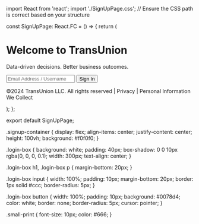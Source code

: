 import React from 'react';
import './SignUpPage.css'; // Ensure the CSS path is correct based on your structure

const SignUpPage: React.FC = () => {
  return (
    <div className="signup-container">
      <div className="login-box">
        <h1>Welcome to TransUnion</h1>
        <p>Data-driven decisions. Better business outcomes.</p>
        <form>
          <input type="text" placeholder="Email Address / Username" required />
          <button type="submit">Sign In</button>
        </form>
        <p className="small-print">©2024 TransUnion LLC. All rights reserved | Privacy | Personal Information We Collect</p>
      </div>
    </div>
  );
};

export default SignUpPage;



.signup-container {
  display: flex;
  align-items: center;
  justify-content: center;
  height: 100vh;
  background: #f0f0f0;
}

.login-box {
  background: white;
  padding: 40px;
  box-shadow: 0 0 10px rgba(0, 0, 0, 0.1);
  width: 300px;
  text-align: center;
}

.login-box h1, .login-box p {
  margin-bottom: 20px;
}

.login-box input {
  width: 100%;
  padding: 10px;
  margin-bottom: 20px;
  border: 1px solid #ccc;
  border-radius: 5px;
}

.login-box button {
  width: 100%;
  padding: 10px;
  background: #0078d4;
  color: white;
  border: none;
  border-radius: 5px;
  cursor: pointer;
}

.small-print {
  font-size: 10px;
  color: #666;
}
